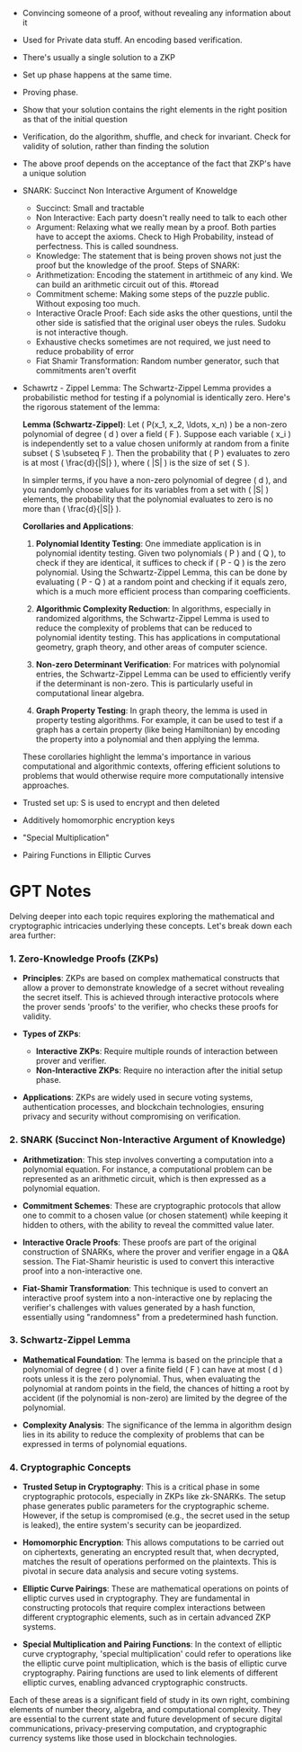 -  Convincing someone of a proof, without revealing any information about it
- Used for Private data stuff. An encoding based verification.
- There's usually a single solution to a ZKP
- Set up phase happens at the same time. 
- Proving phase.
- Show that your solution contains the right elements in the right position as that of the initial question
- Verification, do the algorithm, shuffle, and check for invariant. Check for validity of solution, rather than finding the solution
- The above proof depends on the acceptance of the fact that ZKP's have a unique solution
- SNARK: Succinct Non Interactive Argument of Knoweldge
	- Succinct: Small and tractable
	- Non Interactive: Each party doesn't really need to talk to each other
	- Argument: Relaxing what we really mean by a proof. Both parties have to accept the axioms. Check to High Probability, instead of perfectness. This is called soundness. 
	- Knowledge: The statement that is being proven shows not just the proof but the knowledge of the proof. 
Steps of SNARK:
	- Arithmetization: Encoding the statement in artithmeic of any kind. We can build an arithmetic circuit out of this. #toread 
	- Commitment scheme: Making some steps of the puzzle public. Without exposing too much.
	- Interactive Oracle Proof: Each side asks the other questions, until the other side is satisfied that the original user obeys the rules. Sudoku is not interactive though.
	- Exhaustive checks sometimes are not required, we just need to reduce probability of error
	- Fiat Shamir Transformation: Random number generator, such that commitments aren't overfit

- Schawrtz - Zippel Lemma: 
	The Schwartz-Zippel Lemma provides a probabilistic method for testing if a polynomial is identically zero. Here's the rigorous statement of the lemma:

	**Lemma (Schwartz-Zippel)**: Let \( P(x_1, x_2, \ldots, x_n) \) be a non-zero polynomial of degree \( d \) over a field \( F \). Suppose each variable \( x_i \) is independently set to a value chosen uniformly at random from a finite subset \( S \subseteq F \). Then the probability that \( P \) evaluates to zero is at most \( \frac{d}{|S|} \), where \( |S| \) is the size of set \( S \).
	
	In simpler terms, if you have a non-zero polynomial of degree \( d \), and you randomly choose values for its variables from a set with \( |S| \) elements, the probability that the polynomial evaluates to zero is no more than \( \frac{d}{|S|} \).
	
	**Corollaries and Applications**:
	
	1. **Polynomial Identity Testing**: One immediate application is in polynomial identity testing. Given two polynomials \( P \) and \( Q \), to check if they are identical, it suffices to check if \( P - Q \) is the zero polynomial. Using the Schwartz-Zippel Lemma, this can be done by evaluating \( P - Q \) at a random point and checking if it equals zero, which is a much more efficient process than comparing coefficients.
	
	2. **Algorithmic Complexity Reduction**: In algorithms, especially in randomized algorithms, the Schwartz-Zippel Lemma is used to reduce the complexity of problems that can be reduced to polynomial identity testing. This has applications in computational geometry, graph theory, and other areas of computer science.
	
	3. **Non-zero Determinant Verification**: For matrices with polynomial entries, the Schwartz-Zippel Lemma can be used to efficiently verify if the determinant is non-zero. This is particularly useful in computational linear algebra.
	
	4. **Graph Property Testing**: In graph theory, the lemma is used in property testing algorithms. For example, it can be used to test if a graph has a certain property (like being Hamiltonian) by encoding the property into a polynomial and then applying the lemma.
	
	These corollaries highlight the lemma's importance in various computational and algorithmic contexts, offering efficient solutions to problems that would otherwise require more computationally intensive approaches.

- Trusted set up: S is used to encrypt and then deleted
- Additively homomorphic encryption keys
- "Special Multiplication"
- Pairing Functions in Elliptic Curves


# GPT Notes
Delving deeper into each topic requires exploring the mathematical and cryptographic intricacies underlying these concepts. Let's break down each area further:

### 1. Zero-Knowledge Proofs (ZKPs)

- **Principles**: ZKPs are based on complex mathematical constructs that allow a prover to demonstrate knowledge of a secret without revealing the secret itself. This is achieved through interactive protocols where the prover sends 'proofs' to the verifier, who checks these proofs for validity. 

- **Types of ZKPs**:
  - **Interactive ZKPs**: Require multiple rounds of interaction between prover and verifier.
  - **Non-Interactive ZKPs**: Require no interaction after the initial setup phase.

- **Applications**: ZKPs are widely used in secure voting systems, authentication processes, and blockchain technologies, ensuring privacy and security without compromising on verification.

### 2. SNARK (Succinct Non-Interactive Argument of Knowledge)

- **Arithmetization**: This step involves converting a computation into a polynomial equation. For instance, a computational problem can be represented as an arithmetic circuit, which is then expressed as a polynomial equation.

- **Commitment Schemes**: These are cryptographic protocols that allow one to commit to a chosen value (or chosen statement) while keeping it hidden to others, with the ability to reveal the committed value later.

- **Interactive Oracle Proofs**: These proofs are part of the original construction of SNARKs, where the prover and verifier engage in a Q&A session. The Fiat-Shamir heuristic is used to convert this interactive proof into a non-interactive one.

- **Fiat-Shamir Transformation**: This technique is used to convert an interactive proof system into a non-interactive one by replacing the verifier's challenges with values generated by a hash function, essentially using "randomness" from a predetermined hash function.

### 3. Schwartz-Zippel Lemma

- **Mathematical Foundation**: The lemma is based on the principle that a polynomial of degree \( d \) over a finite field \( F \) can have at most \( d \) roots unless it is the zero polynomial. Thus, when evaluating the polynomial at random points in the field, the chances of hitting a root by accident (if the polynomial is non-zero) are limited by the degree of the polynomial.

- **Complexity Analysis**: The significance of the lemma in algorithm design lies in its ability to reduce the complexity of problems that can be expressed in terms of polynomial equations.

### 4. Cryptographic Concepts

- **Trusted Setup in Cryptography**: This is a critical phase in some cryptographic protocols, especially in ZKPs like zk-SNARKs. The setup phase generates public parameters for the cryptographic scheme. However, if the setup is compromised (e.g., the secret used in the setup is leaked), the entire system's security can be jeopardized.

- **Homomorphic Encryption**: This allows computations to be carried out on ciphertexts, generating an encrypted result that, when decrypted, matches the result of operations performed on the plaintexts. This is pivotal in secure data analysis and secure voting systems.

- **Elliptic Curve Pairings**: These are mathematical operations on points of elliptic curves used in cryptography. They are fundamental in constructing protocols that require complex interactions between different cryptographic elements, such as in certain advanced ZKP systems.

- **Special Multiplication and Pairing Functions**: In the context of elliptic curve cryptography, 'special multiplication' could refer to operations like the elliptic curve point multiplication, which is the basis of elliptic curve cryptography. Pairing functions are used to link elements of different elliptic curves, enabling advanced cryptographic constructs.

Each of these areas is a significant field of study in its own right, combining elements of number theory, algebra, and computational complexity. They are essential to the current state and future development of secure digital communications, privacy-preserving computation, and cryptographic currency systems like those used in blockchain technologies.
